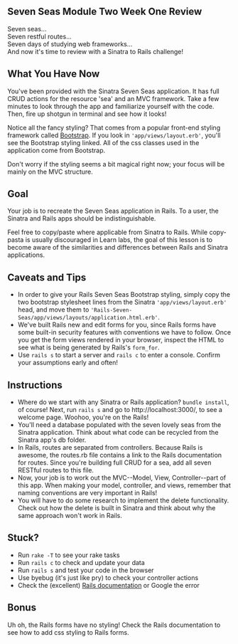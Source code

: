 ## Seven Seas Module Two Week One Review

Seven seas...<br>
Seven restful routes...<br>
Seven days of studying web frameworks...<br>
And now it's time to review with a Sinatra to Rails challenge!

## What You Have Now

You've been provided with the Sinatra Seven Seas application. It has full CRUD actions for the resource 'sea' and an MVC framework. Take a few minutes to look through the app and familiarize yourself with the code. Then, fire up shotgun in terminal and see how it looks!

Notice all the fancy styling? That comes from a popular front-end styling framework called <a href="http://getbootstrap.com/">Bootstrap</a>. If you look in <code>'app/views/layout.erb'</code>, you'll see the Bootstrap styling linked. All of the css classes used in the application come from Bootstrap.

Don't worry if the styling seems a bit magical right now; your focus will be mainly on the MVC structure.

## Goal
Your job is to recreate the Seven Seas application in Rails. To a user, the Sinatra and Rails apps should be indistinguishable.

Feel free to copy/paste where applicable from Sinatra to Rails. While copy-pasta is usually discouraged in Learn labs, the goal of this lesson is to become aware of the similarities and differences between Rails and Sinatra applications.

## Caveats and Tips

 - In order to give your Rails Seven Seas Bootstrap styling, simply copy the two bootstrap stylesheet lines from the Sinatra <code>'app/views/layout.erb'</code> head, and move them to <code>'Rails-Seven-Seas/app/views/layouts/application.html.erb'</code>.
 - We've built Rails new and edit forms for you, since Rails forms have some built-in security features with conventions we have to follow. Once you get the form views rendered in your browser, inspect the HTML to see what is being generated by Rails's <code>form_for</code>. 
 - Use <code>rails s</code> to start a server and <code>rails c</code> to enter a console. Confirm your assumptions early and often!

## Instructions
 - Where do we start with any Sinatra or Rails application? <code>bundle install</code>, of course! Next, run <code>rails s</code> and go to http://localhost:3000/, to see a welcome page. Woohoo, you're on the Rails!
 - You'll need a database populated with the seven lovely seas from the Sinatra application. Think about what code can be recycled from the Sinatra app's db folder.
 - In Rails, routes are separated from controllers. Because Rails is awesome, the routes.rb file contains a link to the Rails documentation for routes. Since you're building full CRUD for a sea, add all seven RESTful routes to this file.
 - Now, your job is to work out the MVC--Model, View, Controller--part of this app. When making your model, controller, and views, remember that naming conventions are very important in Rails!
 - You will have to do some research to implement the delete functionality. Check out how the delete is built in Sinatra and think about why the same approach won't work in Rails.  

## Stuck?
  - Run <code>rake -T</code> to see your rake tasks
  - Run <code>rails c</code> to check and update your data
  - Run <code>rails s</code> and test your code in the browser
  - Use byebug (it's just like pry) to check your controller actions
  - Check the (excellent) <a href="http://guides.rubyonrails.org/">Rails documentation</a> or Google the error
  
 ## Bonus
  Uh oh, the Rails forms have no styling! Check the Rails documentation to see how to add css styling to Rails forms. 
